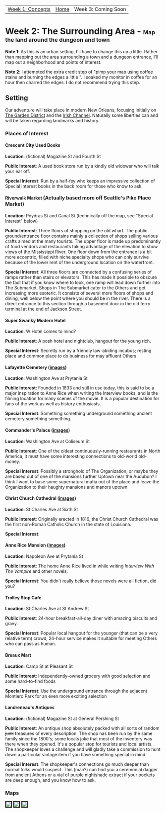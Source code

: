 <script src="{{site.assets}}/javascript/script.js"></script>

<div id="navbar" align="center">
  <table> 
    <tr>
      <td><a href ="{{site.url}}/pages/week1.html">Week 1: Concepts</a></td>
      <td><a href="{{site.url}}/index.html">Home</a></td> 
      <td>Week 3: Coming Soon</td>
    </tr>
  </table>
</div>

# Week 2: The Surrounding Area - <span style="font-size: large;">Map the land around the dungeon and town</span>
__Note 1__:  As this is an urban setting, I'll have to change this up a little.  Rather than mapping out the area
  surrounding a town and a dungeon entrance, I'll map out a neighborhood and points of interest.
  
__Note 2__: I attempted the extra credit step of "pimp your map using coffee stains and burning the edges a little
  ".   I soaked my monitor in coffee for an hour then charred the edges.  I do not recommend trying this step.
 
## Setting
Our adventure will take place in modern New Orleans, focusing initially on
 [The Garden District](https://en.wikipedia.org/wiki/Garden_District,_New_Orleans#History)
 and the [Irish Channel](https://en.wikipedia.org/wiki/Irish_Channel,_New_Orleans#History).  Naturally some liberties
 can and will be taken regarding landmarks and history.

### Places of Interest
#### Crescent City Used Books 
**Location**: (fictional) Magazine St and Fourth St

**Public Interest**: A used book store run by a kindly old widower who will talk your ear off. 

**Special Interest**: Run by a half-fey who keeps an impressive collection of Special Interest books in the back
 room for those who know to ask.
  
#### Riverwalk Market <span style="font-size:medium;">(Actually based more off Seattle's Pike Place Market)</span>
**Location**: Poydras St and Canal St (technically off the map, see "Special Interest" below)

**Public Interest**: Three floors of shopping on the old wharf.  The public ground/entrance floor contains mainly a
 collection of shops selling various crafts aimed at the many tourists.  The upper floor is made up predominantly of 
 food vendors and restaurants taking advantage of the elevation to show views of the Mississippi River.  One floor 
 down from the entrance is a bit more eccentric, filled with niche specialty shops who can only survive because of 
 the lower rent of the underground location on the waterfront.  

**Special Interest**: All three floors are connected by a confusing series of ramps rather than stairs or elevators.
 This has made it possible to obscure the fact that if you know where to look, one ramp will lead  down further into
 The Submarket.  Shops in The Submarket cater to the Others and get increasing more esoteric.  It consists of several
 more floors of shops and dining, well below the point where you should be in the river.  There is a direct entrance to 
 this section through a basement door in the old ferry terminal at the end of Jackson Street.
    
#### Super Swanky Modern Hotel 
**Location**: W Hotel comes to mind?  

**Public Interest**: A posh hotel and nightclub, hangout for the young rich.

**Special Interest**:  Secretly run by a friendly law-abiding incubus; resting place and common place to do business for
 may affluent Others

#### Lafayette Cemetery ([images](https://tinyurl.com/y6wtx38z))
**Location**: Washington Ave at Prytania St

**Public Interest**: Founded in 1833 and still in use today, this is said to be a major inspiration to Anne Rice when
 writing the Interview books, and is the filming location for many scenes of the movie.  It is a popular destination
 for fans of the work as well as history enthusiasts.  

**Special Interest**: Something something underground something ancient cemetery something something. 

#### Commander's Palace ([images](https://tinyurl.com/y8rrwyyx))
[//]: # (TODO)
**Location**: Washington Ave at Coliseum St

**Public Interest**: One of the oldest continuously-running restaurants in North America, it must have some
 interesting connections to old-world old-money.  

**Special Interest**:  Possibly a stronghold of The Organization, or maybe they are based out of one of the mansions
 further Uptown near the Audubon?  I think I want to base some supernatural mafia out of the place and leave the
 Organization to their haughty mansions and manors uptown

#### Christ Church Cathedral ([images](https://tinyurl.com/y7kp2xes))
[//]: # (TODO)
**Location**: St Charles Ave at Sixth St

**Public Interest**: Originally erected in 1816, the Christ Church Cathedral was the first non-Roman Catholic Church
 in the state of Louisiana.

**Special Interest**: 

#### Anne Rice Mansion ([images](https://tinyurl.com/ycxahccy))
**Location**: Napoleon Ave at Prytania St

**Public Interest**: The home Anne Rice lived in while writing _Interview With The Vampire_ and other novels.

**Special Interest**: You didn't really believe those novels were all fiction, did you?

#### Trolley Stop Cafe
**Location**: St Charles Ave at St Andrew St

**Public Interest**: 24-hour breakfast-all-day diner with amazing biscuits and gravy.  

**Special Interest**: Popular local hangout for the younger (that can be a very relative term) crowd, 24-hour service
 makes it suitable for meeting Others who can pass as human. 
 
#### Breaux Mart
**Location**:  Camp St at Pleasant St

**Public Interest**: Independently-owned grocery with good selection and some hard-to-find foods

**Special Interest**: Use the underground entrance through the adjacent Montiero Park for an even more exciting
 selection  
 
#### Landreneau's Antiques
**Location**: (fictional) Magazine St at General Pershing St

**Public Interest**: An antique shop absolutely packed with all sorts of random ~~junk~~ treasures of every
 description.  The shop has been run by the same family since the 1800's; some locals joke that most of the
 inventory was there when they opened.  It's a popular stop for tourists and local artists.  The shopkeeper loves a
 challenge and will gladly take a commission to hunt down a particular vintage item if you have something special in
 mind.
       
**Special Interest**: The shopkeeper's connections go much deeper than normal folks would suspect.  This (man?) can
 find you a ceremonial dagger from ancient Athens or a vial of purple nightshade extract if your pockets are deep
 enough, and you know how to ask. 

### Maps

<img src="{{site.assets}}/images/new-orleans-redo-beige.jpg" style="border: 3px solid #373737;"/>

<img src="{{site.assets}}/images/garden-district.png" style="border: 3px solid #373737;" />

<img src="{{site.assets}}/images/french-quarter.png" style="border: 3px solid #373737;" />